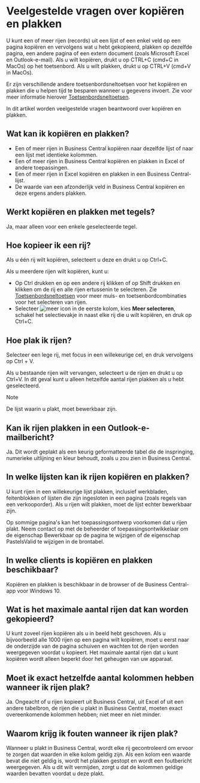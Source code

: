# Veelgestelde vragen over kopiëren en plakken

U kunt een of meer rijen (records) uit een lijst of een enkel veld op een pagina kopiëren en vervolgens wat u hebt gekopieerd, plakken op dezelfde pagina, een andere pagina of een extern document (zoals Microsoft Excel en Outlook-e-mail). Als u wilt kopiëren, drukt u op CTRL+C (cmd+C in MacOs) op het toetsenbord. Als u wilt plakken, drukt u op CTRL+V (cmd+V in MacOs).

Er zijn verschillende andere toetsenbordsneltoetsen voor het kopiëren en plakken die u helpen tijd te besparen wanneer u gegevens invoert. Zie voor meer informatie hierover [Toetsenbordsneltoetsen](../toegankelijkheid-en-sneltoetsen/toetsenbordsneltoetsen/#Selecteren-kopiëren-en-plakken).

In dit artikel worden veelgestelde vragen beantwoord over kopiëren en plakken.  

## Wat kan ik kopiëren en plakken?

- Een of meer rijen in Business Central kopiëren naar dezelfde lijst of naar een lijst met identieke kolommen.
- Een of meer rijen in Business Central kopiëren en plakken in Excel of andere toepassingen.
- Een of meer rijen in Excel kopiëren en plakken in een Business Central-lijst.
- De waarde van een afzonderlijk veld in Business Central kopiëren en deze ergens anders plakken.

## Werkt kopiëren en plakken met tegels?

Ja, maar alleen voor een enkele geselecteerde tegel.

## Hoe kopieer ik een rij?

Als u één rij wilt kopiëren, selecteert u deze en drukt u op Ctrl+C.

Als u meerdere rijen wilt kopiëren, kunt u:

- Op Ctrl drukken en op een andere rij klikken of op Shift drukken en klikken om de rij en alle rijen ertussenin te selecteren. Zie [Toetsenbordsneltoetsen](../toegankelijkheid-en-sneltoetsen/toetsenbordsneltoetsen/#Selecteren-kopiëren-en-plakken) voor meer muis- en toetsenbordcombinaties voor het selecteren van rijen.
- Selecteer ![meer icon](/assets/images/meer.png "meer icon") in de eerste kolom, kies **Meer selecteren**, schakel het selectievakje in naast elke rij die u wilt kopiëren, en druk op Ctrl+C.

## Hoe plak ik rijen?

Selecteer een lege rij, met focus in een willekeurige cel, en druk vervolgens op Ctrl + V.

Als u bestaande rijen wilt vervangen, selecteert u de rijen en drukt u op Ctrl+V. In dit geval kunt u alleen hetzelfde aantal rijen plakken als u hebt geselecteerd.

> [!NOTE]
> De lijst waarin u plakt, moet bewerkbaar zijn.

## Kan ik rijen plakken in een Outlook-e-mailbericht?

Ja. Dit wordt geplakt als een keurig geformatteerde tabel die de inspringing, numerieke uitlijning en kleur behoudt, zoals u zou zien in Business Central.

## In welke lijsten kan ik rijen kopiëren en plakken?

U kunt rijen in een willekeurige lijst plakken, inclusief werkbladen, feitenblokken of lijsten die zijn ingesloten in een pagina (zoals regels van een verkooporder). Als u rijen wilt plakken, moet de lijst echter bewerkbaar zijn.

Op sommige pagina's kan het toepassingsontwerp voorkomen dat u rijen plakt. Neem contact op met de beheerder of toepassingsontwikkelaar om de eigenschap Bewerkbaar op de pagina te wijzigen of de eigenschap PasteIsValid te wijzigen in de brontabel.

## In welke clients is kopiëren en plakken beschikbaar?

Kopiëren en plakken is beschikbaar in de browser of de Business Central-app voor Windows 10.

## Wat is het maximale aantal rijen dat kan worden gekopieerd?

U kunt zoveel rijen kopiëren als u in beeld hebt geschoven. Als u bijvoorbeeld alle 1000 rijen op een pagina wilt kopiëren, moet u eerst naar de onderzijde van de pagina schuiven en wachten tot de rijen worden weergegeven voordat u kopieert. Het maximale aantal rijen dat u kunt kopiëren wordt alleen beperkt door het geheugen van uw apparaat.

## Moet ik exact hetzelfde aantal kolommen hebben wanneer ik rijen plak?

Ja. Ongeacht of u rijen kopieert uit Business Central, uit Excel of uit een andere tabelbron, de rijen die u plakt in Business Central, moeten exact overeenkomende kolommen hebben; niet meer en niet minder.

## Waarom krijg ik fouten wanneer ik rijen plak?

Wanneer u plakt in Business Central, wordt elke rij gecontroleerd om ervoor te zorgen dat waarden in elke kolom geldig zijn. Als een kolom een waarde bevat die niet geldig is, wordt het plakken gestopt en wordt een foutbericht weergegeven. Als u dit wilt vermijden, zorgt u dat de kolommen geldige waarden bevatten voordat u deze plakt.
